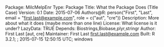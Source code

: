Package: MilcMelpEnr
Type: Package
Title: What the Package Does (Title Case)
Version: 0.1
Date: 2015-07-06
Authors@R: person("First", "Last", email = "first.last@example.com", role = c("aut", "cre"))
Description: More about what it does (maybe more than one line)
License: What license is it under?
LazyData: TRUE
Depends: Biostrings,Biobase,plyr,stringr
Author: First Last [aut, cre]
Maintainer: First Last <first.last@example.com>
Built: R 3.2.1; ; 2015-07-15 12:50:15 UTC; windows
